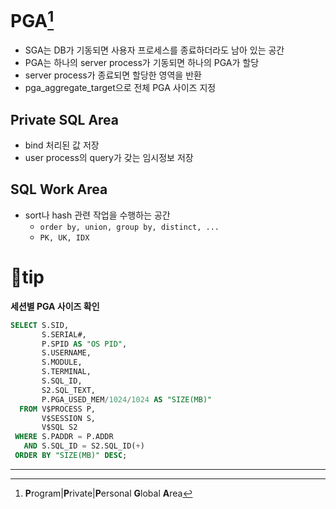 # PGA[^PGA]

- SGA는 DB가 기동되면 사용자 프로세스를 종료하더라도 남아 있는 공간
- PGA는 하나의 server process가 기동되면 하나의 PGA가 할당
- server process가 종료되면 할당한 영역을 반환
- pga_aggregate_target으로 전체 PGA 사이즈 지정

## Private SQL Area

- bind 처리된 값 저장
- user process의 query가 갖는 임시정보 저장

## SQL Work Area

- sort나 hash 관련 작업을 수행하는 공간
  - `order by, union, group by, distinct, ...`
  - `PK, UK, IDX`


# 🎁tip

**세션별 PGA 사이즈 확인**

```sql
SELECT S.SID,
       S.SERIAL#,
       P.SPID AS "OS PID",
       S.USERNAME,
       S.MODULE,
       S.TERMINAL,
       S.SQL_ID,
       S2.SQL_TEXT,
       P.PGA_USED_MEM/1024/1024 AS "SIZE(MB)"
  FROM V$PROCESS P,
       V$SESSION S,
       V$SQL S2
 WHERE S.PADDR = P.ADDR
   AND S.SQL_ID = S2.SQL_ID(+)
 ORDER BY "SIZE(MB)" DESC;
```



---

[^SGA]: **S**hared|**S**ystem **G**lobal **A**rea
[^PGA]: **P**rogram|**P**rivate|**P**ersonal **G**lobal **A**rea